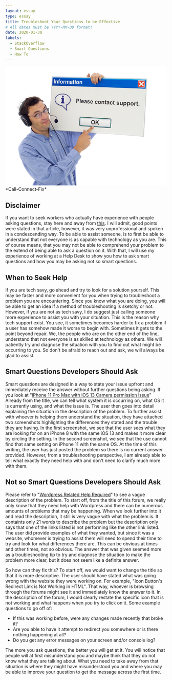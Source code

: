 ```yaml
---
layout: essay
type: essay
title: Troubleshoot Your Questions to be Effective
# All dates must be YYYY-MM-DD format!
date: 2020-01-30
labels:
  - StackOverflow
  - Smart Questions
  - How To
---
```


<img class="ui centered fluid rounded image" src="../images/smartQuestion.jpg">
*Call-Connect-Fix*

## Disclaimer

If you want to seek workers who actually have experience with people asking questions, stay here and away from [this](http://www.catb.org/esr/faqs/smart-questions.html). I will admit, good points were stated in that article, however, it was very unprofessional and spoken in a condescending way. To be able to assist someone, is to first be able to understand that not everyone is as capable with technology as you are. This of course means, that you may not be able to comprehend your problem to the extend of being able to ask a question on it. With that, I will use my experience of working at a Help Desk to show you how to ask smart questions and how you may be asking not so smart questions. 

## When to Seek Help

If you are tech savy, go ahead and try to look for a solution yourself. This may be faster and more convenient for you when trying to troubleshoot a problem you are encountering. Since you know what you are doing, you will be able to get an idea if a method of troubleshooting is sketchy or not. However, if you are not as tech savy, I do suggest just calling someone more experience to assist you with your situation. This is the reason why tech support exist. You see, it sometimes becomes harder to fix a problem if a user has somehow made it worse to begin with. Sometimes it gets to the point beyond repair. We, the people who are on the other end of the line, understand that not everyone is as skilled at technology as others. We will patiently try and diagnose the situation with you to find out what might be occurring to you. So don't be afraid to reach out and ask, we will always be glad to assist.

## Smart Questions Developers Should Ask

Smart questions are designed in a way to state your issue upfront and immediately receive the answer without further questions being asking. If you look at "[iPhone 11 Pro Max with iOS 13 Camera permission issue](https://stackoverflow.com/questions/59998987/iphone-11-pro-max-with-ios-13-camera-permission-issue)" Already from the title, we can tell what system it is occurring on, what OS it is currently using, and what the issue is. The user then goes into detail explaining the situation in the description of the problem. To further assist with whoever is helping them understand the situation, they have attached two screenshots highlighting the differences they stated and the trouble they are having. In the first screenshot, we see that the user sees what they are looking for on an iPhone 8 with the same iOS 13 and makes it more clear by circling the setting. In the second screenshot, we see that the use cannot find that same setting on iPhone 11 with the same OS. At the time of this writing, the user has just posted the problem so there is no current answer provided. However, from a troubleshooting perspective, I am already able to tell what exactly they need help with and don't need to clarify much more with them.

## Not so Smart Questions Developers Should Ask

Please refer to "[Wordpress Related Help Required](https://stackoverflow.com/questions/59998618/wordpress-related-help-required)" to see a vague description of the problem. To start off, from the title of this forum, we really only know that they need help with Wordpress and there can be numerous amounts of problems that may be happening. When we look further into it and read the description, it still is very vague with what the problem is. It containts only 21 words to describe the problem but the description only says that one of the links listed is not performing like the other link listed. The user did provide examples of what they wanted, but since it was a website, whomever is trying to assist them will need to spend their time to try and look for what differences there are. This can be obvious at times and other times, not so obvious. The answer that was given seemed more as a troubleshooting tip to try and diagnose the situation to make the problem more clear, but it does not seem like a definite answer.

So how can they fix this? To start off, we would want to change the title so that it is more descriptive. The user should have stated what was going wrong with the website they were working on. For example, "Icon Button's Redirect Link is Not Working in HTML". That way, whoever is browsing through the forums might see it and immediately know the answer to it. In the description of the forum, I would clearly restate the specific icon that is not working and what happens when you try to click on it. Some example questions to go off of:
+ If this was working before, were any changes made recently that broke it?
+ Are you able to have it attempt to redirect you somewhere or is there nothing happening at all?
+ Do you get any error messages on your screen and/or console log?

The more you ask questions, the better you will get at it. You will notice that people will at first misunderstand you and maybe think that they do not know what they are talking about. What you need to take away from that situation is where they might have misunderstood you and where you may be able to improve your question to get the message across the first time. 
